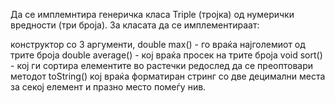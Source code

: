 Да се имплемнтира генеричка класа Triple (тројка) од нумерички вредности (три броја). За класата да се имплементираат:

конструктор со 3 аргументи,
double max() - го враќа најголемиот од трите броја
double average() - кој враќа просек на трите броја
void sort() - кој ги сортира елементите во растечки редослед
да се преоптовари методот toString() кој враќа форматиран стринг со две децимални места за секој елемент и празно место помеѓу нив.